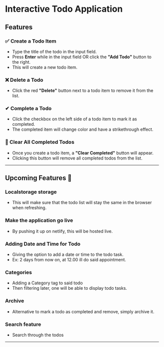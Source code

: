 # **Interactive Todo Application**

## **Features**

### ✅ Create a Todo Item

- Type the title of the todo in the input field.
- Press **Enter** while in the input field OR click the **"Add Todo"** button to the right.
- This will create a new todo item.

### ❌ Delete a Todo

- Click the red **"Delete"** button next to a todo item to remove it from the list.

### ✔ Complete a Todo

- Click the checkbox on the left side of a todo item to mark it as completed.
- The completed item will change color and have a strikethrough effect.

### 🧹 Clear All Completed Todos

- Once you create a todo item, a **"Clear Completed"** button will appear.
- Clicking this button will remove all completed todos from the list.

---

## **Upcoming Features** 🚀

### Localstorage storage

- This will make sure that the todo list will stay the same in the browser when refreshing.

### Make the application go live

- By pushing it up on netlify, this will be hosted live.

### Adding Date and Time for Todo

- Giving the option to add a date or time to the todo task.
- Ex: 2 days from now on, at 12.00 ill do said appointment.

### Categories

- Adding a Category tag to said todo
- Then filtering later, one will be able to display todo tasks.

### Archive

- Alternative to mark a todo as completed and remove, simply archive it.

### Search feature

- Search through the todos

---
